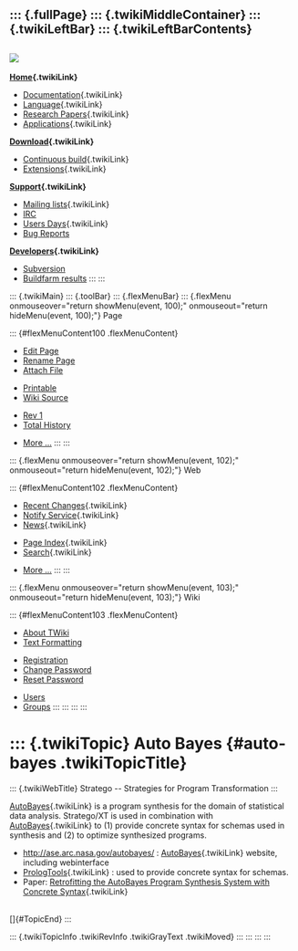 ::: {.fullPage}
::: {.twikiMiddleContainer}
::: {.twikiLeftBar}
::: {.twikiLeftBarContents}
  ----------------------------------------------------------------------------------
  [![](../pub/Stratego/StrategoLogo/StrategoLogoTextlessWhite-100px.png)](WebHome)
  ----------------------------------------------------------------------------------

**[Home](WebHome){.twikiLink}**

-   [Documentation](StrategoDocumentation){.twikiLink}
-   [Language](StrategoLanguage){.twikiLink}
-   [Research Papers](StrategoPublications){.twikiLink}
-   [Applications](StrategoApplication){.twikiLink}

**[Download](StrategoDownload){.twikiLink}**

-   [Continuous build](ContinuousBuild){.twikiLink}
-   [Extensions](AdditionalPackageDownload){.twikiLink}

**[Support](StrategoSupport){.twikiLink}**

-   [Mailing lists](MailingList){.twikiLink}
-   [IRC](irc://irc.freenode.net/#stratego)
-   [Users Days](StrategoUsersDay){.twikiLink}
-   [Bug Reports](http://yellowgrass.org/project/StrategoXT)

**[Developers](StrategoDev){.twikiLink}**

-   [Subversion](https://svn.strategoxt.org/repos/StrategoXT/strategoxt/trunk)
-   [Buildfarm
    results](http://hydra.nixos.org/jobset/strategoxt/strategoxt-release/all)
:::
:::

::: {.twikiMain}
::: {.toolBar}
::: {.flexMenuBar}
::: {.flexMenu onmouseover="return showMenu(event, 100);" onmouseout="return hideMenu(event, 100);"}
Page

::: {#flexMenuContent100 .flexMenuContent}
-   [Edit
    Page](http://www.program-transformation.org/edit/Stratego/AutoBayes?t=1536825564)
-   [Rename
    Page](http://www.program-transformation.org/rename/Stratego/AutoBayes)
-   [Attach
    File](http://www.program-transformation.org/attach/Stratego/AutoBayes)

<!-- -->

-   [Printable](http://www.program-transformation.org/view/Stratego/AutoBayes?skin=print.pattern)
-   [Wiki
    Source](http://www.program-transformation.org/view/Stratego/AutoBayes?skin=text&raw=on&contenttype=text/plain)

<!-- -->

-   [Rev
    1](http://www.program-transformation.org/view/Stratego/AutoBayes?rev=1.1)
-   [Total
    History](http://www.program-transformation.org/rdiff/Stratego/AutoBayes)

<!-- -->

-   [More
    \...](http://www.program-transformation.org/oops/Stratego/AutoBayes?template=oopsmore&param1=1.1&param2=1.1)
:::
:::

::: {.flexMenu onmouseover="return showMenu(event, 102);" onmouseout="return hideMenu(event, 102);"}
Web

::: {#flexMenuContent102 .flexMenuContent}
-   [Recent Changes](WebChanges){.twikiLink}
-   [Notify Service](WebNotify){.twikiLink}
-   [News](WebNews){.twikiLink}

<!-- -->

-   [Page Index](WebIndex){.twikiLink}
-   [Search](WebSearch){.twikiLink}

<!-- -->

-   [More
    \...](http://www.program-transformation.org/oops/Stratego/AutoBayes?template=oopsmore&param1=1.1&param2=1.1)
:::
:::

::: {.flexMenu onmouseover="return showMenu(event, 103);" onmouseout="return hideMenu(event, 103);"}
Wiki

::: {#flexMenuContent103 .flexMenuContent}
-   [About
    TWiki](http://www.program-transformation.org/view/TWiki/WebHome)
-   [Text
    Formatting](http://www.program-transformation.org/view/TWiki/TextFormattingRules)

<!-- -->

-   [Registration](http://www.program-transformation.org/view/TWiki/TWikiRegistration)
-   [Change
    Password](http://www.program-transformation.org/view/TWiki/ChangePassword)
-   [Reset
    Password](http://www.program-transformation.org/view/TWiki/ResetPassword)

<!-- -->

-   [Users](http://www.program-transformation.org/view/Main/TWikiUsers)
-   [Groups](http://www.program-transformation.org/view/Main/TWikiGroups)
:::
:::
:::
:::

::: {.twikiTopic}
Auto Bayes {#auto-bayes .twikiTopicTitle}
==========

::: {.twikiWebTitle}
Stratego \-- Strategies for Program Transformation
:::

[AutoBayes](AutoBayes){.twikiLink} is a program synthesis for the domain
of statistical data analysis. Stratego/XT is used in combination with
[AutoBayes](AutoBayes){.twikiLink} to (1) provide concrete syntax for
schemas used in synthesis and (2) to optimize synthesized programs.

-   <http://ase.arc.nasa.gov/autobayes/> :
    [AutoBayes](AutoBayes){.twikiLink} website, including webinterface
-   [PrologTools](PrologTools){.twikiLink} : used to provide concrete
    syntax for schemas.
-   Paper: [Retrofitting the AutoBayes Program Synthesis System with
    Concrete
    Syntax](RetrofittingTheAutoBayesProgramSynthesisSystemWithConcreteSyntax){.twikiLink}

\
[]{#TopicEnd}
:::

::: {.twikiTopicInfo .twikiRevInfo .twikiGrayText .twikiMoved}
:::
:::
:::
:::
